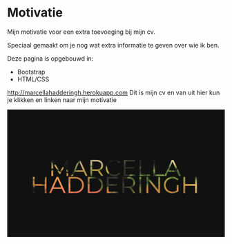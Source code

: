 # Motivatie

Mijn motivatie voor een extra toevoeging bij mijn cv.

Speciaal gemaakt om je nog wat extra informatie te geven over wie ik ben.

Deze pagina is opgebouwd in:
- Bootstrap
- HTML/CSS

http://marcellahadderingh.herokuapp.com
Dit is mijn cv en van uit hier kun je klikken en linken naar mijn motivatie


![alt-text](https://github.com/MarcellaHadderingh/Motivation/blob/master/image/Motivation.png?raw=true)
